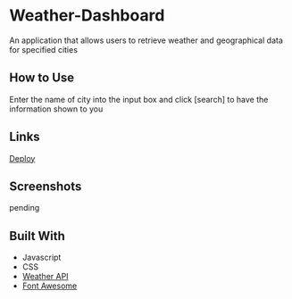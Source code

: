 # Weather-Dashboard
An application that allows users to retrieve weather and geographical data for specified cities

## How to Use
Enter the name of city into the input box and click [search] to have the information shown to you 

## Links 
[Deploy](https://weather-dashboard-mso.netlify.app/)

## Screenshots
pending

## Built With

* Javascript
* CSS
* [Weather API](https://openweathermap.org/api)
* [Font Awesome](https://fontawesome.com/)

